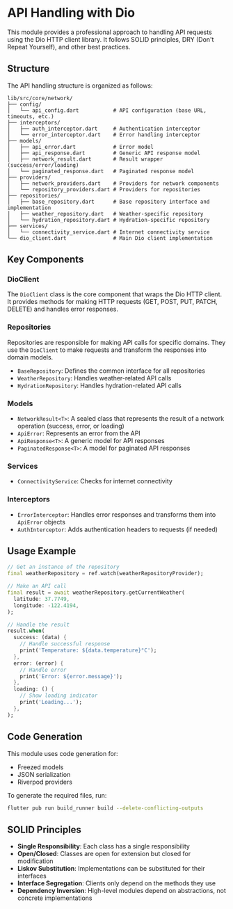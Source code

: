 # API Handling with Dio

This module provides a professional approach to handling API requests using the Dio HTTP client library. It follows SOLID principles, DRY (Don't Repeat Yourself), and other best practices.

## Structure

The API handling structure is organized as follows:

```
lib/src/core/network/
├── config/
│   └── api_config.dart           # API configuration (base URL, timeouts, etc.)
├── interceptors/
│   ├── auth_interceptor.dart     # Authentication interceptor
│   └── error_interceptor.dart    # Error handling interceptor
├── models/
│   ├── api_error.dart            # Error model
│   ├── api_response.dart         # Generic API response model
│   ├── network_result.dart       # Result wrapper (success/error/loading)
│   └── paginated_response.dart   # Paginated response model
├── providers/
│   ├── network_providers.dart    # Providers for network components
│   └── repository_providers.dart # Providers for repositories
├── repositories/
│   ├── base_repository.dart      # Base repository interface and implementation
│   ├── weather_repository.dart   # Weather-specific repository
│   └── hydration_repository.dart # Hydration-specific repository
├── services/
│   └── connectivity_service.dart # Internet connectivity service
└── dio_client.dart               # Main Dio client implementation
```

## Key Components

### DioClient

The `DioClient` class is the core component that wraps the Dio HTTP client. It provides methods for making HTTP requests (GET, POST, PUT, PATCH, DELETE) and handles error responses.

### Repositories

Repositories are responsible for making API calls for specific domains. They use the `DioClient` to make requests and transform the responses into domain models.

- `BaseRepository`: Defines the common interface for all repositories
- `WeatherRepository`: Handles weather-related API calls
- `HydrationRepository`: Handles hydration-related API calls

### Models

- `NetworkResult<T>`: A sealed class that represents the result of a network operation (success, error, or loading)
- `ApiError`: Represents an error from the API
- `ApiResponse<T>`: A generic model for API responses
- `PaginatedResponse<T>`: A model for paginated API responses

### Services

- `ConnectivityService`: Checks for internet connectivity

### Interceptors

- `ErrorInterceptor`: Handles error responses and transforms them into `ApiError` objects
- `AuthInterceptor`: Adds authentication headers to requests (if needed)

## Usage Example

```dart
// Get an instance of the repository
final weatherRepository = ref.watch(weatherRepositoryProvider);

// Make an API call
final result = await weatherRepository.getCurrentWeather(
  latitude: 37.7749,
  longitude: -122.4194,
);

// Handle the result
result.when(
  success: (data) {
    // Handle successful response
    print('Temperature: ${data.temperature}°C');
  },
  error: (error) {
    // Handle error
    print('Error: ${error.message}');
  },
  loading: () {
    // Show loading indicator
    print('Loading...');
  },
);
```

## Code Generation

This module uses code generation for:
- Freezed models
- JSON serialization
- Riverpod providers

To generate the required files, run:

```bash
flutter pub run build_runner build --delete-conflicting-outputs
```

## SOLID Principles

- **Single Responsibility**: Each class has a single responsibility
- **Open/Closed**: Classes are open for extension but closed for modification
- **Liskov Substitution**: Implementations can be substituted for their interfaces
- **Interface Segregation**: Clients only depend on the methods they use
- **Dependency Inversion**: High-level modules depend on abstractions, not concrete implementations
